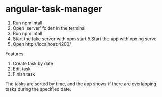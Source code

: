 # angular-task-manager

1. Run npm intall
2. Open 'server' folder in the terminal
3. Run npm intall
4. Start the fake server with npm start
5.Start the app with npx ng serve
6. Open http://localhost:4200/

Features:
1. Create task by date
2. Edit task
3. Finish task

The tasks are sorted by time, and the app shows if there are overlapping tasks during the specified date.
